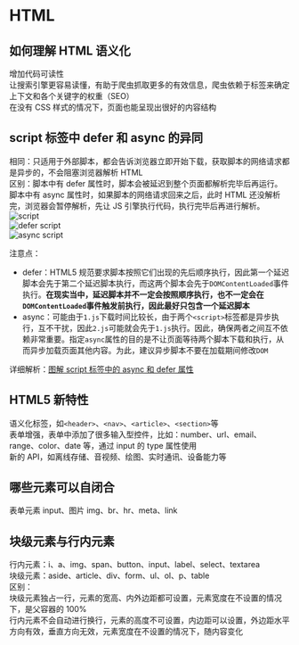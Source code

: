# HTML

## 如何理解 HTML 语义化

增加代码可读性  
让搜索引擎更容易读懂，有助于爬虫抓取更多的有效信息，爬虫依赖于标签来确定上下文和各个关键字的权重（SEO）  
在没有 CSS 样式的情况下，页面也能呈现出很好的内容结构

## script 标签中 defer 和 async 的异同

相同：只适用于外部脚本，都会告诉浏览器立即开始下载，获取脚本的网络请求都是异步的，不会阻塞浏览器解析 HTML  
区别：脚本中有 defer 属性时，脚本会被延迟到整个页面都解析完毕后再运行。脚本中有 async 属性时，如果脚本的网络请求回来之后，此时 HTML 还没解析完，浏览器会暂停解析，先让 JS 引擎执行代码，执行完毕后再进行解析。
![script](/html/1.png "script")  
![defer script](/html/2.png "defer script")  
![async script](/html/3.png "async script")

注意点：

- defer：HTML5 规范要求脚本按照它们出现的先后顺序执行，因此第一个延迟脚本会先于第二个延迟脚本执行，而这两个脚本会先于`DOMContentLoaded`事件执行。**在现实当中，延迟脚本并不一定会按照顺序执行，也不一定会在`DOMContentLoaded`事件触发前执行，因此最好只包含一个延迟脚本**
- async：可能由于`1.js`下载时间比较长，由于两个`<script>`标签都是异步执行，互不干扰，因此`2.js`可能就会先于`1.js`执行。因此，确保两者之间互不依赖非常重要。指定`async`属性的目的是不让页面等待两个脚本下载和执行，从而异步加载页面其他内容。为此，建议异步脚本不要在加载期间修改`DOM`

详细解析：[图解 script 标签中的 async 和 defer 属性](https://juejin.cn/post/6894629999215640583 "图解 script 标签中的 async 和 defer 属性")

## HTML5 新特性

语义化标签，如`<header>`、`<nav>`、`<article>`、`<section>`等  
表单增强，表单中添加了很多输入型控件，比如：number、url、email、range、color、date 等，通过 input 的 type 属性使用  
新的 API，如离线存储、音视频、绘图、实时通讯、设备能力等

## 哪些元素可以自闭合

表单元素 input、图片 img、br、hr、meta、link

## 块级元素与行内元素

行内元素：i、a、img、span、button、input、label、select、textarea  
块级元素：aside、article、div、form、ul、ol、p、table  
区别：  
块级元素独占一行，元素的宽高、内外边距都可设置，元素宽度在不设置的情况下，是父容器的 100%  
行内元素不会自动进行换行，元素的高度不可设置，内边距可以设置，外边距水平方向有效，垂直方向无效，元素宽度在不设置的情况下，随内容变化
